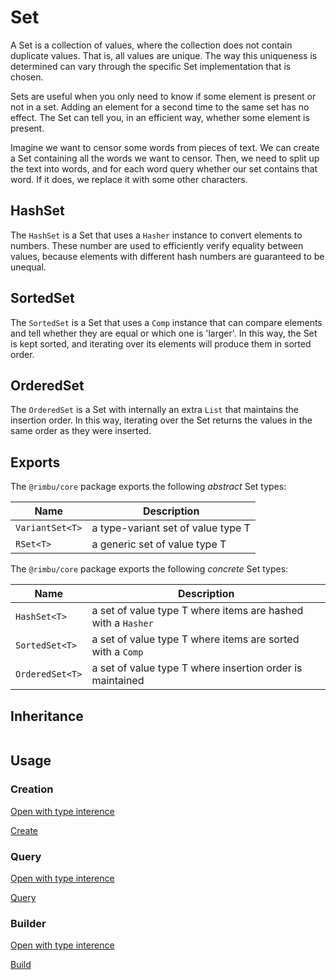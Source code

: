 # Set

A Set is a collection of values, where the collection does not contain duplicate values. That is, all values are unique. The way this uniqueness is determined can vary through the specific Set implementation that is chosen.

Sets are useful when you only need to know if some element is present or not in a set. Adding an element for a second time to the same set has no effect. The Set can tell you, in an efficient way, whether some element is present.

Imagine we want to censor some words from pieces of text. We can create a Set containing all the words we want to censor. Then, we need to split up the text into words, and for each word query whether our set contains that word. If it does, we replace it with some other characters.

## HashSet

The `HashSet` is a Set that uses a `Hasher` instance to convert elements to numbers. These number are used to efficiently verify equality between values, because elements with different hash numbers are guaranteed to be unequal.

## SortedSet

The `SortedSet` is a Set that uses a `Comp` instance that can compare elements and tell whether they are equal or which one is 'larger'. In this way, the Set is kept sorted, and iterating over its elements will produce them in sorted order.

## OrderedSet

The `OrderedSet` is a Set with internally an extra `List` that maintains the insertion order. In this way, iterating over the Set returns the values in the same order as they were inserted.

## Exports

The `@rimbu/core` package exports the following _abstract_ Set types:

| Name            | Description                        |
| --------------- | ---------------------------------- |
| `VariantSet<T>` | a type-variant set of value type T |
| `RSet<T>`       | a generic set of value type T      |

The `@rimbu/core` package exports the following _concrete_ Set types:

| Name            | Description                                                  |
| --------------- | ------------------------------------------------------------ |
| `HashSet<T>`    | a set of value type T where items are hashed with a `Hasher` |
| `SortedSet<T>`  | a set of value type T where items are sorted with a `Comp`   |
| `OrderedSet<T>` | a set of value type T where insertion order is maintained    |

## Inheritance

<img id="_inheritance" class="diagram" />

<script src="set/set.js"></script>

## Usage

### Creation

[Open with type interence](https://codesandbox.io/s/rimbu-sandbox-d4tbk?previewwindow=console&view=split&editorsize=65&moduleview=1&module=/src/set/create.ts ':target blank :class=btn')

[Create](https://codesandbox.io/embed/rimbu-sandbox-d4tbk?previewwindow=console&view=split&editorsize=65&codemirror=1&moduleview=1&module=/src/set/create.ts ':include :type=iframe width=100% height=450px')

### Query

[Open with type interence](https://codesandbox.io/s/rimbu-sandbox-d4tbk?previewwindow=console&view=split&editorsize=65&moduleview=1&module=/src/set/query.ts ':target blank :class=btn')

[Query](https://codesandbox.io/embed/rimbu-sandbox-d4tbk?previewwindow=console&view=split&editorsize=65&codemirror=1&moduleview=1&module=/src/set/query.ts ':include :type=iframe width=100% height=450px')

### Builder

[Open with type interence](https://codesandbox.io/s/rimbu-sandbox-d4tbk?previewwindow=console&view=split&editorsize=65&moduleview=1&module=/src/set/build.ts ':target blank :class=btn')

[Build](https://codesandbox.io/embed/rimbu-sandbox-d4tbk?previewwindow=console&view=split&editorsize=65&codemirror=1&moduleview=1&module=/src/set/build.ts ':include :type=iframe width=100% height=450px')

